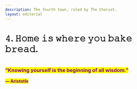 ```yaml
---
description: The fourth town, ruled by The Chariot.
layout: editorial
---
```


# 𝟺. 𝙷𝚘𝚖𝚎 𝚒𝚜 𝚠𝚑𝚎𝚛𝚎 𝚢𝚘𝚞 𝚋𝚊𝚔𝚎 𝚋𝚛𝚎𝚊𝚍.

<figure><img src="../../../../../../.gitbook/assets/pexels-btgl-♡-9570544.jpg" alt=""><figcaption></figcaption></figure>

### <mark style="color:purple;">**“Knowing yourself is the beginning of all wisdom.”**</mark>&#x20;

&#x20;                                                                            <mark style="color:purple;">**― Aristotle**</mark>
